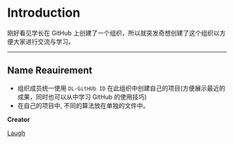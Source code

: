 # Introduction

刚好看见学长在 GitHub 上创建了一个组织，所以就突发奇想创建了这个组织以方便大家进行交流与学习。

---

## Name Reauirement

- 组织成员统一使用 `DL-GitHUb ID` 在此组织中创建自己的项目(方便展示最近的成果，同时也可以从中学习 GitHub 的使用技巧)
- 在自己的项目中, 不同的算法放在单独的文件中。

<b> Creator </b>

[Laugh](https://github.com/laugh12321)
